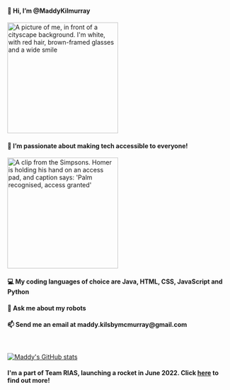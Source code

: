 

<h4>👋 Hi, I’m @MaddyKilmurray</h4>

<img src="https://i.ibb.co/TbPGBS2/profile-pic-1.png" alt="A picture of me, in front of a cityscape background. I'm white, with red hair, brown-framed glasses and a wide smile" width="250px" height="250px">

<h4>👀 I’m passionate about making tech accessible to everyone!</h4>

<img src="https://media.giphy.com/media/3orif3NCyKZ61frBHa/giphy.gif" height="250px" alt="A clip from the Simpsons. Homer is holding his hand on an access pad, and caption says: 'Palm recognised, access granted' ">

<h4>💻 My coding languages of choice are Java, HTML, CSS, JavaScript and Python</h4>
<h4>🤖 Ask me about my robots</h4>
<h4>📫 Send me an email at maddy.kilsbymcmurray@gmail.com</h4>

<br />

[![Maddy's GitHub stats](https://github-readme-stats.vercel.app/api?username=MaddyKilmurray)](https://github.com/anuraghazra/github-readme-stats&theme=THEME_NAME)

<h4>I'm a part of Team RIAS, launching a rocket in June 2022. Click <a href="https://www.teamrias.co.uk/" target="_blank">here</a> to find out more!</h4>



